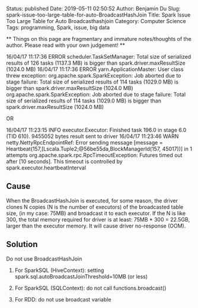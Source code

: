 Status: published
Date: 2019-05-11 02:50:52
Author: Benjamin Du
Slug: spark-issue-too-large-table-for-auto-BroadcastHashJoin
Title: Spark Issue Too Large Table for Auto Broadcasthashjoin
Category: Computer Science
Tags: programming, Spark, issue, big data

**
Things on this page are fragmentary and immature notes/thoughts of the author.
Please read with your own judgement!
**

16/04/17 11:17:36 ERROR scheduler.TaskSetManager: Total size of serialized results of 126 tasks (1137.3 MB) is bigger than spark.driver.maxResultSize (1024.0 MB)
16/04/17 11:17:36 ERROR yarn.ApplicationMaster: User class threw exception: org.apache.spark.SparkException: 
Job aborted due to stage failure: Total size of serialized results of 114 tasks (1029.0 MB) is bigger than spark.driver.maxResultSize (1024.0 MB)
org.apache.spark.SparkException: Job aborted due to stage failure: Total size of serialized results of 114 tasks (1029.0 MB) is bigger than spark.driver.maxResultSize (1024.0 MB)

OR

16/04/17 11:23:15 INFO executor.Executor: Finished task 196.0 in stage 6.0 (TID 610). 9455052 bytes result sent to driver
16/04/17 11:23:46 WARN netty.NettyRpcEndpointRef: Error sending message [message = Heartbeat(157,[Lscala.Tuple2;@56be55da,BlockManagerId(157, 45017))] in 1 attempts
org.apache.spark.rpc.RpcTimeoutException: Futures timed out after [10 seconds]. This timeout is controlled by spark.executor.heartbeatInterval

 

## Cause

When the BroadcastHashJoin is executed, 
for some reason,
the driver clones N copies (N is the number of executors) of the broadcasted table size, 
(in my case: 75MB) 
and broadcast it to each executor. 
If the N is like 300, 
the total memory required for driver is at least: 75MB * 300 = 22.5GB, 
larger than the executor memory.
It will cause driver no-response (OOM).

## Solution

Do not use BroadcastHashJoin

1. For SparkSQL (HiveContext): setting spark.sql.autoBroadcastJoinThreshold=10MB (or less)

2. For SparkSQL (SQLContext): do not call functions.broadcast()

3. For RDD: do not use broadcast variable

